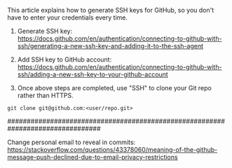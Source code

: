 This article explains how to generate SSH keys for GitHub, so you don't have to enter your credentials every time.

1. Generate SSH key:
https://docs.github.com/en/authentication/connecting-to-github-with-ssh/generating-a-new-ssh-key-and-adding-it-to-the-ssh-agent

2. Add SSH key to GitHub account:
https://docs.github.com/en/authentication/connecting-to-github-with-ssh/adding-a-new-ssh-key-to-your-github-account

3. Once above steps are completed, use "SSH" to clone your Git repo rather than HTTPS.

`git clone git@github.com:<user/repo.git>`

################################################################################

Change personal email to reveal in commits:
https://stackoverflow.com/questions/43378060/meaning-of-the-github-message-push-declined-due-to-email-privacy-restrictions


